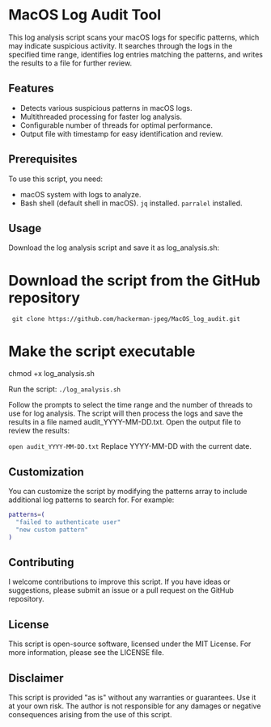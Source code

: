 # MacOS Log Audit Tool

This log analysis script scans your macOS logs for specific patterns, which may indicate suspicious activity. It searches through the logs in the specified time range, identifies log entries matching the patterns, and writes the results to a file for further review.

## Features

- Detects various suspicious patterns in macOS logs.
- Multithreaded processing for faster log analysis.
- Configurable number of threads for optimal performance.
- Output file with timestamp for easy identification and review.

## Prerequisites

To use this script, you need:

- macOS system with logs to analyze.
- Bash shell (default shell in macOS).
`jq` installed.
`parralel` installed.

## Usage

Download the log analysis script and save it as log_analysis.sh:


# Download the script from the GitHub repository
` git clone https://github.com/hackerman-jpeg/MacOS_log_audit.git`

# Make the script executable
chmod +x log_analysis.sh

Run the script:
`./log_analysis.sh`

Follow the prompts to select the time range and the number of threads to use for log analysis.
The script will then process the logs and save the results in a file named audit_YYYY-MM-DD.txt.
Open the output file to review the results:

`open audit_YYYY-MM-DD.txt`
Replace YYYY-MM-DD with the current date.

## Customization

You can customize the script by modifying the patterns array to include additional log patterns to search for. For example:

```bash
patterns=(
  "failed to authenticate user"
  "new custom pattern"
)
```

## Contributing

I welcome contributions to improve this script. If you have ideas or suggestions, please submit an issue or a pull request on the GitHub repository.

## License

This script is open-source software, licensed under the MIT License. For more information, please see the LICENSE file.

## Disclaimer

This script is provided "as is" without any warranties or guarantees. Use it at your own risk. The author is not responsible for any damages or negative consequences arising from the use of this script.
